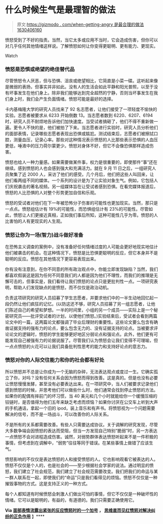 # 什么时候生气是最理智的做法

> 原文:[https://gizmodo . com/when-getting-angry 是最合理的做法 1630406160](https://gizmodo.com/when-getting-angry-is-the-most-rational-thing-to-do-1630406160)

愤怒受到了不好的指责。当然，当它太多或应用不当时，它会造成伤害，但你可以对几乎任何其他情绪这样说。了解愤怒如何让你变得更聪明、更有能力、更现实。

Watch

### 愤怒是恐惧或绝望的绝佳替代品

尽管愤怒令人厌恶，但与恐惧、沮丧或绝望相比，它简直是小菜一碟。这听起来像是微弱的表扬，但事实并非如此。没有人的生活会如此平静和阳光普照，以至于没有坏事发生在他们身上。除非我们能够达到完全超然的宁静，否则当坏事发生在我们身上时，我们会产生负面情绪。愤怒可能是最好的选择。

卡内基梅隆大学的研究人员找来了 92 名志愿者，让他们接受了一项轻度不愉快的实验。志愿者被要求从 6233 开始倒数 13。当志愿者数到 6220、6207、6194 时，研究人员不耐烦地告诉他们加快速度。当受试者搞砸了，他们不得不重新做一遍。更令人不快的是，他们被拍了下来。当志愿者进行实验时，研究人员分析他们的面部表情，记录哪些志愿者表现出恐惧或尴尬。测试结束后，志愿者们被擦拭口腔，测量血压，记录心率。那些对这种情况表示愤怒的人比那些表示恐惧的人血压更低，唾液中的压力荷尔蒙更少。愤怒对身体不好，但它不会像恐惧那样造成伤害。

愤怒也给人一种力量感。如果需要做某件事，权力是很重要的，即使那件“事”还在继续。感到愤怒的人也会感到强大和充满活力。就在 9 月 11 日之后，一组研究人员聚集了近 2000 人，采访了他们的感受。几个月后，他们把这些人叫回来，让他们看两组不同的媒体。一个系列的设计是为了让实验对象生气。例如，它包括人们庆祝袭击的著名视频。另一组媒体旨在让受试者感到恐惧。在看完媒体报道后，愤怒的人比恐惧的人对整个形势更加自信和乐观。

愤怒的受试者对他们在下一年被恐怖分子伤害的可能性也更加现实。当然，那只是一点点。愤怒组估计有 19%的可能性，而恐惧组估计有 23%的可能性。尽管如此，愤怒让人们更接近真相，正如我们事后所知，这种可能性几乎为零。愤怒的人比害怕的人有更现实的人生观。

### 愤怒让你为一场(智力)战斗做好准备

在恐怖主义调查的案例中，没有准备好任何情绪过度的人可能会更好地现实地估计他们被袭击的机会。在这种情况下，愤怒是比恐惧更聪明的反应，但它本身并不是聪明的反应。愤怒在其他情况下更容易表现出来。

你有没有注意到，在你不同意的所有政治观点中，你能立即发现缺陷？当然，我们都喜欢假装这是因为任何不同意我们的人都是因为他们不理性，而我们的推理是无懈可击的，但事实是，我们看待让我们愤怒的论点只是更批判性一点。一项研究表明，帮助人们发现缺点的是愤怒，而不仅仅是政治动机。

负责这项研究的研究人员招募了学生志愿者，并要求他们中的一半生动地回忆起一段仍然让他们疯狂的记忆。(以防这还不够，研究人员招募了另一组志愿者，让他们陈述自己的希望和梦想。一半的时间里，小组的另一个成员——实际上是一个秘密研究员——批评受试者的计划，以使他们愤怒。)实验结束后，受试者会看到两篇论文中的一篇，这两篇论文都强调了毕业后理财的重要性。这些论文要么包含有确凿证据支持的强有力的论点，要么包含无力的、没有证据支持的论点。当被要求评论论文的逻辑时，愤怒的学生能够更好地区分弱论点和强论点。此外，他们更有可能发现自己被强有力的论据说服了。尽管我们认为愤怒会让我们变得不可理喻，但一点点愤怒的火花可以让我们具备批判性思考的能力和支持好论点的意志力。

### 愤怒对你的人际交往能力和你的社会都有好处

所以愤怒并不总是让你成为一个无脑的杂碎，无法表达观点或度过一生。它确实孤立了你，对吗？没有任何关系会因为愤怒而得到改善。这是真的。但是也没有必要让愤怒慢慢发酵，甚至没有必要表达出来。在一项研究中，当人们被要求记录他们感到愤怒的时候，并思考他们可以做些什么时，他们通常会找到停止愤怒的方法。如果你的配偶有摔前门的坏习惯，当 40 美元和几个小时就能给你一个缓慢压缩的铰链时，是否值得为他们五年来缺乏考虑而烦恼？如果你讨厌在公交车上听到大声的手机通话，拿起一个旧的 ipod，装上音乐和有声书。将愤怒视为一个问题需要解决的信号，而不是一场战斗，可以改善你的人际关系。

不是所有的关系都需要改善。有些人只需要达成协议。关于调解的研究发现，尽管大多数争端会因愤怒的表达而受阻，但当一方发现自己特别“脆弱”时，另一方表达一点愤怒不会对进程造成伤害。诚然，对弱势群体表达愤怒听起来不是一件积极的事情，但考虑到在调解中，“弱势”往往等同于错误。在某些事情上做错了应该生气。

愤怒影响的不仅仅是表达愤怒的人和接受愤怒的人。它也影响观看它被表达的人。愤怒不仅仅是个人的，也是社会的——至少根据社会学家的说法。通过明显的愤怒，我们建立了社会规范，我们建立了社会规范需要改变。我们把我们的命运与某一群人联系在一起，即使我们的“命运”只是我们看得见的烦恼。愤怒不仅仅是一种摧毁事物的方式。这是支持正义的一种方式。

每个人都知道有时候愤怒会刺激人们做出可怕的事情，但它不仅仅是一种破坏性的情绪。它可以是聪明的，有益的，有道德的。我们只需要正确使用它。

**Via** [**面部表情流露出紧张的反应**](http://www.biologicalpsychiatryjournal.com/article/S0006-3223(06)01061-4/fulltext)**[**愤怒时的一个加号**](http://www.apa.org/monitor/mar03/whenanger.aspx) **，** [**思维直而见红**](http://psp.sagepub.com/content/33/5/706.abstract)**[**愤怒对解决纠纷的正负作用**](http://psycnet.apa.org/journals/apl/89/2/369/) 】****